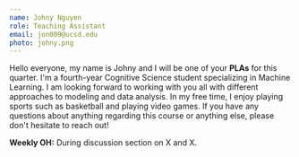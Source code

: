 ```yaml
---
name: Johny Nguyen
role: Teaching Assistant
email: jon009@ucsd.edu
photo: johny.png
---
```


Hello everyone, my name is Johny and I will be one of your **PLAs** for this quarter. I'm a fourth-year Cognitive Science student specializing in Machine Learning. I am looking forward to working with you all with different approaches to modeling and data analysis. In my free time, I enjoy playing sports such as basketball and playing video games. If you have any questions about anything regarding this course or anything else, please don't hesitate to reach out!

**Weekly OH:** During discussion section on X and X.
